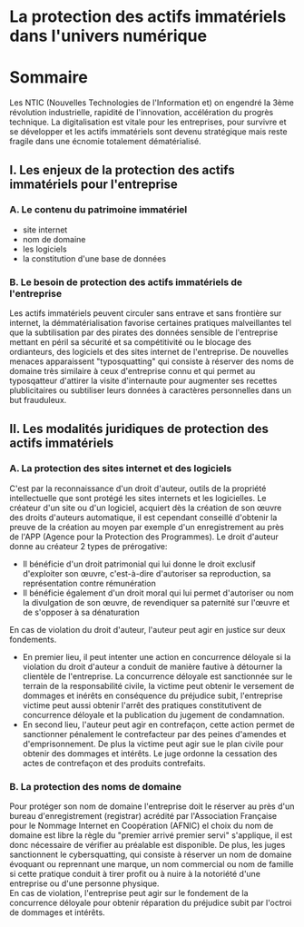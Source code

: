 # La protection des actifs immatériels dans l'univers numérique

# Sommaire

Les NTIC (Nouvelles Technologies  de l'Information et) on engendré la 3ème révolution industrielle, rapidité de l'innovation, accélération du progrès technique. La digitalisation est vitale pour les entreprises, pour survivre et se 
développer et les actifs immatériels sont devenu stratégique mais reste fragile dans une écnomie totalement dématérialisé.

## I. Les enjeux de la protection des actifs immatériels pour l'entreprise

### A. Le contenu du patrimoine immatériel

* site internet
* nom de domaine
* les logiciels
* la constitution d'une base de données

### B. Le besoin de protection des actifs immatériels de l'entreprise

Les actifs immatériels peuvent circuler sans entrave et sans frontière sur internet, la démmatérialisation favorise certaines pratiques malveillantes tel que la subtilisation par des pirates des données sensible de l'entreprise 
mettant en péril sa sécurité et sa compétitivité ou le blocage des ordianteurs, des logiciels et des sites internet de l'entreprise. De nouvelles menaces apparaissent "typosquatting" qui consiste à réserver des noms de domaine très 
similaire à ceux d'entreprise connu et qui permet au typosqatteur d'attirer la visite d'internaute pour augmenter ses recettes plublicitaires ou subtiliser leurs données à caractères personnelles dans un but frauduleux.

## II. Les modalités juridiques de protection des actifs immatériels

### A. La protection des sites internet et des logiciels


C'est par la reconnaissance d'un droit d'auteur, outils de la propriété intellectuelle que sont protégé les sites internets et les logicielles. Le créateur d'un site ou d'un logiciel, acquiert dès la création de son œuvre des droits 
d'auteurs automatique, il est cependant conseillé d'obtenir la preuve de la création au moyen par exemple d'un enregistrement au près de l'APP (Agence pour la Protection des Programmes). Le droit d'auteur donne au créateur 2 types 
de prérogative:
* Il bénéficie d'un droit patrimonial qui lui donne le droit exclusif d'exploiter son œuvre, c'est-à-dire d'autoriser sa reproduction, sa représentation contre rémunération
* Il bénéficie également d'un droit moral qui lui permet d'autoriser ou nom la divulgation de son œuvre, de revendiquer sa paternité sur l'œuvre et de s'opposer à sa dénaturation

En cas de violation du droit d'auteur, l'auteur peut agir en justice sur deux fondements.
* En premier lieu, il peut intenter une action en concurrence déloyale si la violation du droit d'auteur a conduit de manière fautive à détourner la clientèle de l'entreprise. La concurrence déloyale est sanctionnée sur le terrain de 
la responsabilité civile, la victime peut obtenir le versement de dommages et inérêts en conséquence du préjudice subit, l'entreprise victime peut aussi obtenir l'arrêt des pratiques constitutivent de concurrence déloyale et la 
publication du jugement de condamnation.
* En second lieu, l'auteur peut agir en contrefaçon, cette action permet de sanctionner pénalement le contrefacteur par des peines d'amendes et d'emprisonnement. De plus la victime peut agir sue le plan civile pour obtenir des 
dommages et intérêts. Le juge ordonne la cessation des actes de contrefaçon et des produits contrefaits.

### B. La protection des noms de domaine

Pour protéger son nom de domaine l'entreprise doit le réserver au près d'un bureau d'enregistrement (registrar) acrédité par l'Association Française pour le Nommage Internet en Coopération (AFNIC) el choix du nom de domaine est 
libre la règle du "premier arrivé premier servi" s'applique, il est donc nécessaire de vérifier au préalable est disponible. De plus, les juges sanctionnent le cybersquatting, qui consiste à réserver un nom de domaine évoquant ou 
reprennant une marque, un nom commercial ou nom de famille si cette pratique conduit à tirer profit ou à nuire à la notoriété d'une entreprise ou d'une personne physique.  
En cas de violation, l'entreprise peut agir sur le fondement de la concurrence déloyale pour obtenir réparation du préjudice subit par l'octroi de dommages et intérêts.
